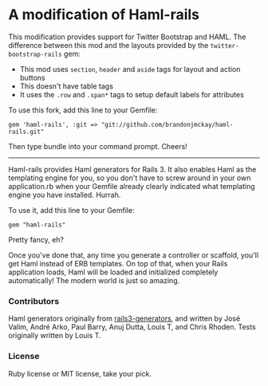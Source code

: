 # A modification of Haml-rails
This modification provides support for Twitter Bootstrap and HAML.
The difference between this mod and the layouts provided by the `twitter-bootstrap-rails` gem:
- This mod uses `section`, `header` and `aside` tags for layout and action buttons
- This doesn't have table tags
- It uses the `.row` and `.span*` tags to setup default labels for attributes

To use this fork, add this line to your Gemfile:

	gem 'haml-rails', :git => "git://github.com/brandonjmckay/haml-rails.git"

Then type bundle into your command prompt. Cheers!

--------------
Haml-rails provides Haml generators for Rails 3. It also enables Haml as the templating engine for you, so you don't have to screw around in your own application.rb when your Gemfile already clearly indicated what templating engine you have installed. Hurrah.

To use it, add this line to your Gemfile:

    gem "haml-rails"

Pretty fancy, eh?

Once you've done that, any time you generate a controller or scaffold, you'll get Haml instead of ERB templates. On top of that, when your Rails application loads, Haml will be loaded and initialized completely automatically! The modern world is just so amazing.

### Contributors

Haml generators originally from [rails3-generators](http://github.com/indirect/rails3-generators), and written by José Valim, André Arko, Paul Barry, Anuj Dutta, Louis T, and Chris Rhoden. Tests originally written by Louis T.

### License

Ruby license or MIT license, take your pick.